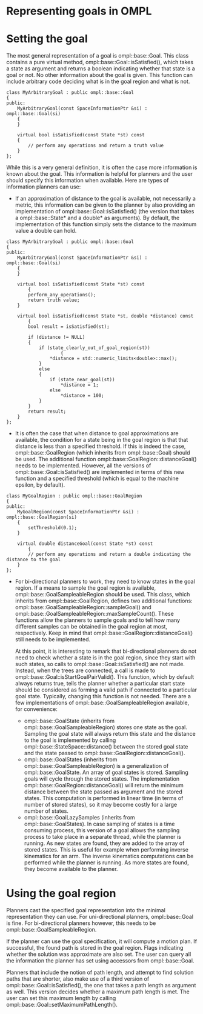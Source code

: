 # Representing goals in OMPL


# Setting the goal

The most general representation of a goal is ompl::base::Goal.  This
class contains a pure virtual method, ompl::base::Goal::isSatisfied(),
which takes a state as argument and returns a boolean indicating
whether that state is a goal or not. No other information about the
goal is given. This function can include arbitrary code deciding what
is in the goal region and what is not.
~~~{.cpp}
class MyArbitraryGoal : public ompl::base::Goal
{
public:
    MyArbitraryGoal(const SpaceInformationPtr &si) : ompl::base::Goal(si)
    {
    }

    virtual bool isSatisfied(const State *st) const
    {
        // perform any operations and return a truth value
    }
};
~~~
While this is a very general definition, it is often the case more information is known about the goal. This information is helpful for planners and the user should specify this information when available. Here are types of information planners can use:

- If an approximation of distance to the goal is available, not necessarily a metric, this information can be given to the planner by also providing an implementation of ompl::base::Goal::isSatisfied() (the version that takes a ompl::base::State* and a double* as arguments). By default, the implementation of this function simply sets the distance to the maximum value a double can hold.
~~~{.cpp}
class MyArbitraryGoal : public ompl::base::Goal
{
public:
    MyArbitraryGoal(const SpaceInformationPtr &si) : ompl::base::Goal(si)
    {
    }

    virtual bool isSatisfied(const State *st) const
        {
        perform_any_operations();
        return truth value;
    }

    virtual bool isSatisfied(const State *st, double *distance) const
        {
        bool result = isSatisfied(st);

        if (distance != NULL)
        {
            if (state_clearly_out_of_goal_region(st))
                    {
                *distance = std::numeric_limits<double>::max();
            }
            else
            {
                if (state_near_goal(st))
                    *distance = 1;
                else
                    *distance = 100;
            }
        }
        return result;
    }
};
~~~

- It is often the case that when distance to goal approximations are available, the condition for a state being in the goal region is that that distance is less than a specified threshold. If this is indeed the case, ompl::base::GoalRegion (which inherits from ompl::base::Goal) should be used. The additional function ompl::base::GoalRegion::distanceGoal() needs to be implemented. However, all the versions of ompl::base::Goal::isSatisfied() are implemented in terms of this new function and a specified threshold (which is equal to the machine epsilon, by default).
~~~{.cpp}
class MyGoalRegion : public ompl::base::GoalRegion
{
public:
    MyGoalRegion(const SpaceInformationPtr &si) : ompl::base::GoalRegion(si)
    {
        setThreshold(0.1);
    }

    virtual double distanceGoal(const State *st) const
        {
        // perform any operations and return a double indicating the distance to the goal
    }
};
~~~

- For bi-directional planners to work, they need to know states in the goal region. If a means to sample the goal region is available, ompl::base::GoalSampleableRegion should be used. This class, which inherits from ompl::base::GoalRegion, defines two additional functions: ompl::base::GoalSampleableRegion::sampleGoal() and ompl::base::GoalSampleableRegion::maxSampleCount(). These functions allow the planners to sample goals and to tell how many different samples can be obtained in the goal region at most, respectively. Keep in mind that ompl::base::GoalRegion::distanceGoal() still needs to be implemented.

  At this point, it is interesting to remark that bi-directional planners do not need to check whether a state is in the goal region, since they start with such states, so calls to ompl::base::Goal::isSatisfied() are not made. Instead, when the trees are connected, a call is made to ompl::base::Goal::isStartGoalPairValid(). This function, which by default always returns true, tells the planner whether a particular start state should be considered as forming a valid path if connected to a particular goal state. Typically, changing this function is not needed. There are a few implementations of ompl::base::GoalSampleableRegion available, for convenience:
  - ompl::base::GoalState (inherits from ompl::base::GoalSampleableRegion) stores one state as the goal. Sampling the goal state will always return this state and the distance to the goal is implemented by calling ompl::base::StateSpace::distance() between the stored goal state and the state passed to ompl::base::GoalRegion::distanceGoal().
  - ompl::base::GoalStates (inherits from ompl::base::GoalSampleableRegion) is a generalization of ompl::base::GoalState. An array of goal states is stored. Sampling goals will cycle through the stored states. The implementation ompl::base::GoalRegion::distanceGoal() will return the minimum distance between the state passed as argument and the stored states. This computation is performed in linear time (in terms of number of stored states), so it may become costly for a large number of states.
  - ompl::base::GoalLazySamples (inherits from ompl::base::GoalStates). In case sampling of states is a time consuming process, this version of a goal allows the sampling process to take place in a separate thread, while the planner is running. As new states are found, they are added to the array of stored states. This is useful for example when performing inverse kinematics for an arm. The inverse kinematics computations can be performed while the planner is running. As more states are found, they become available to the planner.


# Using the goal region

Planners cast the specified goal representation into the minimal representation they can use. For uni-directional planners, ompl::base::Goal is fine. For bi-directional planners however, this needs to be ompl::base::GoalSampleableRegion.

If the planner can use the goal specification, it will compute a motion plan. If successful, the found path is stored in the goal region. Flags indicating whether the solution was approximate are also set. The user can query all the information the planner has set using accessors from ompl::base::Goal.

Planners that include the notion of path length, and attempt to find solution paths that are shorter, also make use of a third version of ompl::base::Goal::isSatisfied(), the one that takes a path length as argument as well. This version decides whether a maximum path length is met. The user can set this maximum length by calling ompl::base::Goal::setMaximumPathLength().
